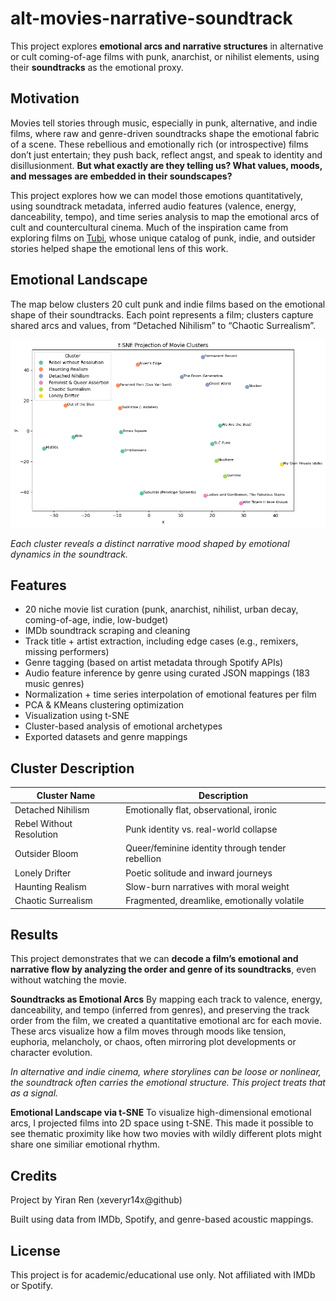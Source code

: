 # alt-movies-narrative-soundtrack
This project explores **emotional arcs and narrative structures** in alternative or cult coming-of-age films with punk, anarchist, or nihilist elements, using their **soundtracks** as the emotional proxy.

## Motivation
Movies tell stories through music, especially in punk, alternative, and indie films, where raw and genre-driven soundtracks shape the emotional fabric of a scene. These rebellious and emotionally rich (or introspective) films don’t just entertain; they push back, reflect angst, and speak to identity and disillusionment. **But what exactly are they telling us? What values, moods, and messages are embedded in their soundscapes?**

This project explores how we can model those emotions quantitatively, using soundtrack metadata, inferred audio features (valence, energy, danceability, tempo), and time series analysis to map the emotional arcs of cult and countercultural cinema. Much of the inspiration came from exploring films on [Tubi](https://tubitv.com/), whose unique catalog of punk, indie, and outsider stories helped shape the emotional lens of this work. 

## Emotional Landscape
The map below clusters 20 cult punk and indie films based on the emotional shape of their soundtracks. Each point represents a film; clusters capture shared arcs and values, from “Detached Nihilism” to “Chaotic Surrealism”.

![t-SNE Projection](plots/tsne_projection_clusters.png)

*Each cluster reveals a distinct narrative mood shaped by emotional dynamics in the soundtrack.*


## Features
- 20 niche movie list curation (punk, anarchist, nihilist, urban decay, coming-of-age, indie, low-budget)
- IMDb soundtrack scraping and cleaning
- Track title + artist extraction, including edge cases (e.g., remixers, missing performers)
- Genre tagging (based on artist metadata through Spotify APIs)
- Audio feature inference by genre using curated JSON mappings (183 music genres)
- Normalization + time series interpolation of emotional features per film
- PCA & KMeans clustering optimization
- Visualization using t-SNE 
- Cluster-based analysis of emotional archetypes
- Exported datasets and genre mappings

## Cluster Description
| Cluster Name                | Description |
|----------------------------|-------------|
| Detached Nihilism          | Emotionally flat, observational, ironic |
| Rebel Without Resolution   | Punk identity vs. real-world collapse |
| Outsider Bloom             | Queer/feminine identity through tender rebellion |
| Lonely Drifter             | Poetic solitude and inward journeys |
| Haunting Realism           | Slow-burn narratives with moral weight |
| Chaotic Surrealism         | Fragmented, dreamlike, emotionally volatile |


## Results
This project demonstrates that we can **decode a film’s emotional and narrative flow by analyzing the order and genre of its soundtracks**, even without watching the movie.

**Soundtracks as Emotional Arcs**
By mapping each track to valence, energy, danceability, and tempo (inferred from genres), and preserving the track order from the film, we created a quantitative emotional arc for each movie. These arcs visualize how a film moves through moods like tension, euphoria, melancholy, or chaos, often mirroring plot developments or character evolution.

*In alternative and indie cinema, where storylines can be loose or nonlinear, the soundtrack often carries the emotional structure. This project treats that as a signal.*

**Emotional Landscape via t-SNE**
To visualize high-dimensional emotional arcs, I projected films into 2D space using t-SNE. This made it possible to see thematic proximity like how two movies with wildly different plots might share one similiar emotional rhythm.

## Credits
Project by Yiran Ren (xeveryr14x@github)

Built using data from IMDb, Spotify, and genre-based acoustic mappings.

## License
This project is for academic/educational use only. Not affiliated with IMDb or Spotify.
